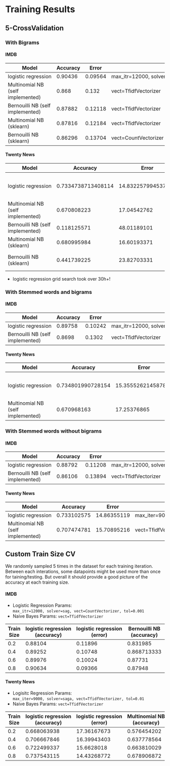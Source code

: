 # Training Results

## 5-CrossValidation

### With Bigrams

#### IMDB
|Model                            |Accuracy|Error  |Params                                                    |
|---------------------------------|--------|-------|----------------------------------------------------------|
|logistic regression              |0.90436 |0.09564|max_itr=12000, solver=sag, vect=CountVectorizer, tol=0.001|
|Multinomial NB (self implemented)|0.868   |0.132  |vect=TfidfVectorizer                                      |
|Bernouilli NB (self implemented) |0.87882 |0.12118|vect=TfidfVectorizer                                      |
|Multinomial NB (sklearn)         |0.87816 |0.12184|vect=TfidfVectorizer                                      |
|Bernouilli NB (sklearn)          |0.86296 |0.13704|vect=CountVectorizer                                      |


#### Twenty News

|Model                            |Accuracy|Error  |Params                                                    |
|---------------------------------|--------|-------|----------------------------------------------------------|
|logistic regression              |0.7334738713408114|14.832257994537189|max_itr=9000, solver=saga, vect=TfidfVectorizer, tol=0.01   |
|Multinomial NB (self implemented)|0.670808223|17.04542762|vect=TfidfVectorizer                                      |
|Bernouilli NB (self implemented) |0.118125571|48.01189101|vect=TfidfVectorizer                                      |
|Multinomial NB (sklearn)         |0.680995984|16.60193371|vect=TfidfVectorizer                                      |
|Bernouilli NB (sklearn)          |0.441739225|23.82703331|vect=TfidfVectorizer and vect=CountVectorizer             |

* logistic regression grid search took over 30h+!


### With Stemmed words and bigrams

#### IMDB
|Model                           |Accuracy|Error  |Params                                                    |
|--------------------------------|--------|-------|----------------------------------------------------------|
|logistic regression             |0.89758 |0.10242|max_itr=12000, solver=sag, vect=CountVectorizer, tol=0.001|
|Bernouilli NB (self implemented)|0.8698  |0.1302 |vect=TfidfVectorizer                                      |

#### Twenty News
|Model                            |Accuracy   |Error      |Params              |
|---------------------------------|-----------|-----------|--------------------|
|logistic regression              |    0.734801990728154      | 15.355526214587874           | max_iter=9000, solver=saga, vect=TfidfVectorizer, tol=0.01                   |
|Multinomial NB (self implemented)|0.670968163|17.25376865|vect=TfidfVectorizer|


### With Stemmed words without bigrams

#### IMDB
|Model                           |Accuracy|Error  |Params                                                    |
|--------------------------------|--------|-------|----------------------------------------------------------|
|logistic regression             |0.88792 |0.11208|max_itr=12000, solver=sag, vect=CountVectorizer, tol=0.001|
|Bernouilli NB (self implemented)|0.86106 |0.13894|vect=TfidfVectorizer                                      |


#### Twenty News
|Model                            |Accuracy   |Error      |Params              |
|---------------------------------|-----------|-----------|--------------------|
|logistic regression              |  0.733102575         |  14.86355119         | max_iter=9000, solver=saga, vect=TfidfVectorizer, tol=0.01                   |
|Multinomial NB (self implemented)|0.707474781|15.70895216|vect=TfidfVectorizer|


## Custom Train Size CV
We randomly sampled 5 times in the dataset for each training iteration. Between each interations, some datapoints might be used more than once for taining/testing.
But overall it should provide a good picture of the accuracy at each training size. 

#### IMDB
* Logistic Regression Params: `max_itr=12000, solver=sag, vect=CountVectorizer, tol=0.001`
* Naive Bayes Params: `vect=TfidfVectorizer`

|Train Size|logistic regression (accuracy) |logistic regression (error) |Bernouilli NB (accuracy)|Bernouilli NB (error)|
|----------|-------------------|-------------------|-------------|-------------|
|0.2       |0.88104            |0.11896            |0.831985     |0.168015     |
|0.4       |0.89252            |0.10748            |0.868713333  |0.131286667  |
|0.6       |0.89976            |0.10024            |0.87731      |0.12269      |
|0.8       |0.90634            |0.09366            |0.87948      |0.12052      |

#### Twenty News

* Logisitc Regression Params: `max_iter=9000, solver=saga, vect=TfidfVectorizer, tol=0.01`
* Naive Bayes Params: `vect=TfidfVectorizer`

|Train Size|logistic regression (accuracy)|logistic regression (error)|Multinomial NB (accuracy)|Multinomial NB (error)|
|----------|------------------------------|---------------------------|-------------------------|----------------------|
|0.2       |0.668063938                   |17.36167673                |0.576454202              |19.51556676           |
|0.4       |0.706667846                   |16.39943403                |0.637778564              |18.5126636            |
|0.6       |0.722499337                   |15.6628018                 |0.663810029              |17.11430088           |
|0.8       |0.737543115                   |14.43268772                |0.678906872              |16.45709737           |

